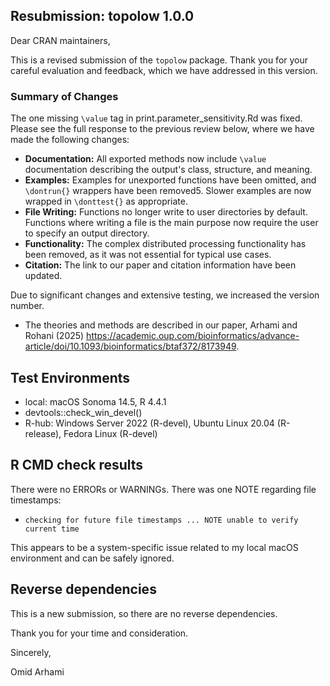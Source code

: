 ## Resubmission: topolow 1.0.0

Dear CRAN maintainers,

This is a revised submission of the `topolow` package. Thank you for your careful evaluation and feedback, which we have addressed in this version.

### Summary of Changes

The one missing `\value` tag in print.parameter_sensitivity.Rd was fixed. 
Please see the full response to the previous review below, where we have made the following changes:

* **Documentation:** All exported methods now include `\value` documentation describing the output's class, structure, and meaning.
* **Examples:** Examples for unexported functions have been omitted, and `\dontrun{}` wrappers have been removed5. Slower examples are now wrapped in `\donttest{}` as appropriate.
* **File Writing:** Functions no longer write to user directories by default. Functions where writing a file is the main purpose now require the user to specify an output directory.
* **Functionality:** The complex distributed processing functionality has been removed, as it was not essential for typical use cases.
* **Citation:** The link to our paper and citation information have been updated.

Due to significant changes and extensive testing, we increased the version number.

* The theories and methods are described in our paper, Arhami and Rohani (2025) https://academic.oup.com/bioinformatics/advance-article/doi/10.1093/bioinformatics/btaf372/8173949.

## Test Environments
* local: macOS Sonoma 14.5, R 4.4.1
* devtools::check_win_devel()
* R-hub: Windows Server 2022 (R-devel), Ubuntu Linux 20.04 (R-release), Fedora Linux (R-devel)

## R CMD check results

There were no ERRORs or WARNINGs. There was one NOTE regarding file timestamps:

* `checking for future file timestamps ... NOTE unable to verify current time`

This appears to be a system-specific issue related to my local macOS environment and can be safely ignored.

## Reverse dependencies

This is a new submission, so there are no reverse dependencies.

Thank you for your time and consideration.

Sincerely,

Omid Arhami